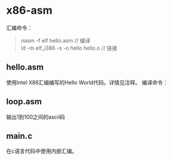 # x86-asm

汇编命令：
>nasm -f elf hello.asm  // 编译  
>ld -m elf_i386 -s -o hello hello.o // 链接

## hello.asm
使用Intel X86汇编编写的Hello World代码。详情见注释。
编译命令：  

## loop.asm
输出1到100之间的ascii码

## main.c
在c语言代码中使用内嵌汇编。


